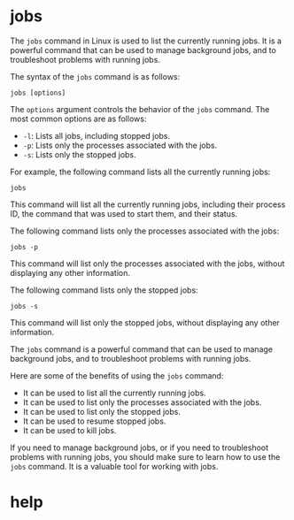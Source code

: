 # jobs

The `jobs` command in Linux is used to list the currently running jobs. It is a powerful command that can be used to manage background jobs, and to troubleshoot problems with running jobs.

The syntax of the `jobs` command is as follows:

```
jobs [options]
```

The `options` argument controls the behavior of the `jobs` command. The most common options are as follows:

* `-l`: Lists all jobs, including stopped jobs.
* `-p`: Lists only the processes associated with the jobs.
* `-s`: Lists only the stopped jobs.

For example, the following command lists all the currently running jobs:

```
jobs
```

This command will list all the currently running jobs, including their process ID, the command that was used to start them, and their status.

The following command lists only the processes associated with the jobs:

```
jobs -p
```

This command will list only the processes associated with the jobs, without displaying any other information.

The following command lists only the stopped jobs:

```
jobs -s
```

This command will list only the stopped jobs, without displaying any other information.

The `jobs` command is a powerful command that can be used to manage background jobs, and to troubleshoot problems with running jobs.

Here are some of the benefits of using the `jobs` command:

* It can be used to list all the currently running jobs.
* It can be used to list only the processes associated with the jobs.
* It can be used to list only the stopped jobs.
* It can be used to resume stopped jobs.
* It can be used to kill jobs.

If you need to manage background jobs, or if you need to troubleshoot problems with running jobs, you should make sure to learn how to use the `jobs` command. It is a valuable tool for working with jobs.



# help 

```

```
